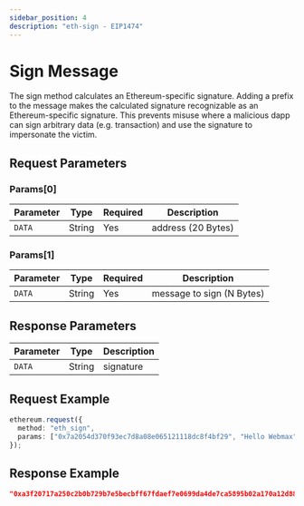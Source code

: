 ```yaml
---
sidebar_position: 4
description: "eth-sign - EIP1474"
---
```


# Sign Message

The sign method calculates an Ethereum-specific signature. Adding a prefix to the message makes the calculated signature recognizable as an Ethereum-specific signature. This prevents misuse where a malicious dapp can sign arbitrary data (e.g. transaction) and use the signature to impersonate the victim.

## Request Parameters

### Params\[0\]

| Parameter | Type   | Required | Description        |
| --------- | ------ | -------- | ------------------ |
| `DATA`    | String | Yes      | address (20 Bytes) |

### Params\[1\]

| Parameter | Type   | Required | Description               |
| --------- | ------ | -------- | ------------------------- |
| `DATA`    | String | Yes      | message to sign (N Bytes) |

## Response Parameters

| Parameter | Type   | Description |
| --------- | ------ | ----------- |
| `DATA`    | String | signature   |

## Request Example

```typescript
ethereum.request({
  method: "eth_sign",
  params: ["0x7a2054d370f93ec7d8a08e065121118dc8f4bf29", "Hello Webmax"],
});
```

## Response Example

```json
"0xa3f20717a250c2b0b729b7e5becbff67fdaef7e0699da4de7ca5895b02a170a12d887fd3b17bfdce3481f10bea41f45ba9f709d39ce8325427b57afcfc994cee1b"
```
